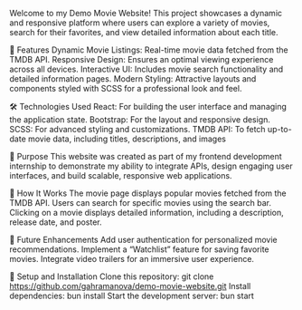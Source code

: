 Welcome to my Demo Movie Website! 
This project showcases a dynamic and responsive platform where users can explore a variety of movies, search for their favorites, and view detailed information about each title.

🌟 Features
Dynamic Movie Listings: Real-time movie data fetched from the TMDB API.
Responsive Design: Ensures an optimal viewing experience across all devices.
Interactive UI: Includes movie search functionality and detailed information pages.
Modern Styling: Attractive layouts and components styled with SCSS for a professional look and feel.

🛠️ Technologies Used
React: For building the user interface and managing the application state.
Bootstrap: For the layout and responsive design.
SCSS: For advanced styling and customizations.
TMDB API: To fetch up-to-date movie data, including titles, descriptions, and images

🎯 Purpose
This website was created as part of my frontend development internship to demonstrate my ability to integrate APIs, design engaging user interfaces, and build scalable, responsive web applications.

📌 How It Works
The movie page displays popular movies fetched from the TMDB API.
Users can search for specific movies using the search bar.
Clicking on a movie displays detailed information, including a description, release date, and poster.

🚀 Future Enhancements
Add user authentication for personalized movie recommendations.
Implement a “Watchlist” feature for saving favorite movies.
Integrate video trailers for an immersive user experience.

📂 Setup and Installation
Clone this repository: git clone https://github.com/gahramanova/demo-movie-website.git
Install dependencies: bun install
Start the development server: bun start

